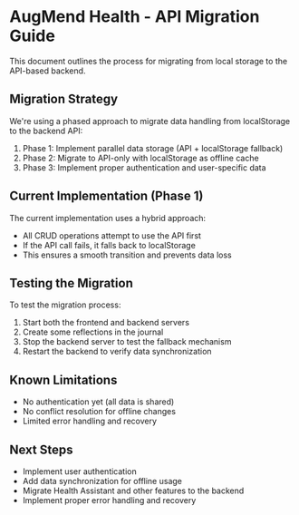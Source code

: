 
# AugMend Health - API Migration Guide

This document outlines the process for migrating from local storage to the API-based backend.

## Migration Strategy

We're using a phased approach to migrate data handling from localStorage to the backend API:

1. Phase 1: Implement parallel data storage (API + localStorage fallback)
2. Phase 2: Migrate to API-only with localStorage as offline cache
3. Phase 3: Implement proper authentication and user-specific data

## Current Implementation (Phase 1)

The current implementation uses a hybrid approach:

- All CRUD operations attempt to use the API first
- If the API call fails, it falls back to localStorage
- This ensures a smooth transition and prevents data loss

## Testing the Migration

To test the migration process:

1. Start both the frontend and backend servers
2. Create some reflections in the journal
3. Stop the backend server to test the fallback mechanism
4. Restart the backend to verify data synchronization

## Known Limitations

- No authentication yet (all data is shared)
- No conflict resolution for offline changes
- Limited error handling and recovery

## Next Steps

- Implement user authentication
- Add data synchronization for offline usage
- Migrate Health Assistant and other features to the backend
- Implement proper error handling and recovery
